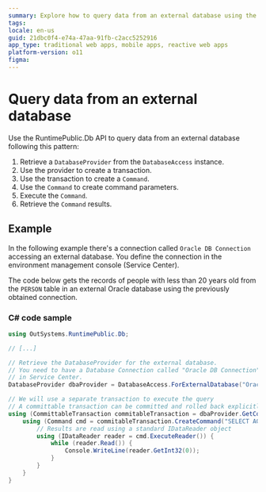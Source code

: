 ```yaml
---
summary: Explore how to query data from an external database using the RuntimePublic.Db API in OutSystems 11 (O11).
tags: 
locale: en-us
guid: 21dbc0f4-e74a-47aa-91fb-c2acc5252916
app_type: traditional web apps, mobile apps, reactive web apps
platform-version: o11
figma:
---
```


# Query data from an external database

Use the RuntimePublic.Db API to query data from an external database following this pattern:

1. Retrieve a `DatabaseProvider` from the `DatabaseAccess` instance.
1. Use the provider to create a transaction.
1. Use the transaction to create a `Command`.
1. Use the `Command` to create command parameters.
1. Execute the `Command`.
1. Retrieve the `Command` results.

## Example

In the following example there's a connection called `Oracle DB Connection` accessing an external database. You define the connection in the environment management console (Service Center).

The code below gets the records of people with less than 20 years old from the `PERSON` table in an external Oracle database using the previously obtained connection.

### C# code sample

```csharp
using OutSystems.RuntimePublic.Db;

// [...]

// Retrieve the DatabaseProvider for the external database.
// You need to have a Database Connection called "Oracle DB Connection" configured
// in Service Center.
DatabaseProvider dbaProvider = DatabaseAccess.ForExternalDatabase("Oracle DB Connection");

// We will use a separate transaction to execute the query
// A committable transaction can be committed and rolled back explicitly 
using (CommittableTransaction commitableTransaction = dbaProvider.GetCommittableTransaction()) {
    using (Command cmd = commitableTransaction.CreateCommand("SELECT AGE FROM PERSON WHERE AGE < 20")) {
        // Results are read using a standard IDataReader object
        using (IDataReader reader = cmd.ExecuteReader()) {
            while (reader.Read()) {
                Console.WriteLine(reader.GetInt32(0));
            }
        }
    }
}
```
